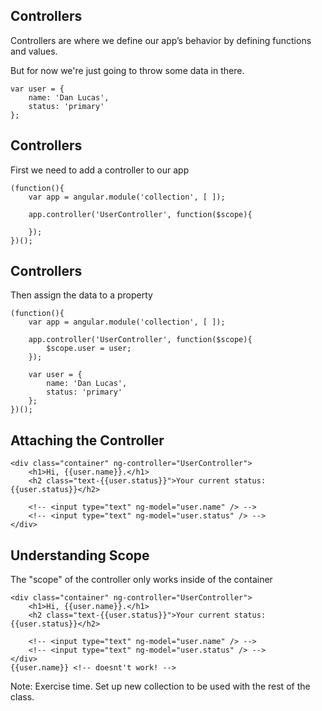 ## Controllers
Controllers are where we define our app’s behavior by defining functions and values. <!-- .element: class="fragment" -->

But for now we're just going to throw some data in there. <!-- .element: class="fragment" -->

```
var user = {
    name: 'Dan Lucas',
    status: 'primary'
};
```
<!-- .element: class="fragment" -->



## Controllers
First we need to add a controller to our app
```
(function(){
    var app = angular.module('collection', [ ]);

    app.controller('UserController', function($scope){

    });
})();
```



## Controllers
Then assign the data to a property
```
(function(){
    var app = angular.module('collection', [ ]);

    app.controller('UserController', function($scope){
        $scope.user = user;
    });

    var user = {
        name: 'Dan Lucas',
        status: 'primary'
    };
})();
```



## Attaching the Controller
```
<div class="container" ng-controller="UserController">
    <h1>Hi, {{user.name}}.</h1>
    <h2 class="text-{{user.status}}">Your current status: {{user.status}}</h2>

    <!-- <input type="text" ng-model="user.name" /> -->
    <!-- <input type="text" ng-model="user.status" /> -->
</div>
```



## Understanding Scope
The "scope" of the controller only works inside of the container

```
<div class="container" ng-controller="UserController">
    <h1>Hi, {{user.name}}.</h1>
    <h2 class="text-{{user.status}}">Your current status: {{user.status}}</h2>

    <!-- <input type="text" ng-model="user.name" /> -->
    <!-- <input type="text" ng-model="user.status" /> -->
</div>
{{user.name}} <!-- doesnt't work! -->
```

Note: Exercise time. Set up new collection to be used with the rest of the class.
